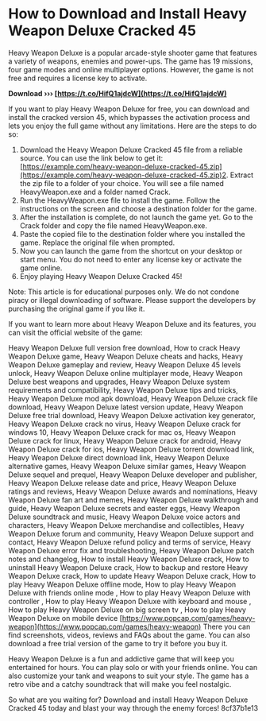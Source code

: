 
 
# How to Download and Install Heavy Weapon Deluxe Cracked 45
 
Heavy Weapon Deluxe is a popular arcade-style shooter game that features a variety of weapons, enemies and power-ups. The game has 19 missions, four game modes and online multiplayer options. However, the game is not free and requires a license key to activate.
 
**Download ››› [https://t.co/HifQ1ajdcW](https://t.co/HifQ1ajdcW)**


 
If you want to play Heavy Weapon Deluxe for free, you can download and install the cracked version 45, which bypasses the activation process and lets you enjoy the full game without any limitations. Here are the steps to do so:
 
1. Download the Heavy Weapon Deluxe Cracked 45 file from a reliable source. You can use the link below to get it:
[https://example.com/heavy-weapon-deluxe-cracked-45.zip](https://example.com/heavy-weapon-deluxe-cracked-45.zip)2. Extract the zip file to a folder of your choice. You will see a file named HeavyWeapon.exe and a folder named Crack.
3. Run the HeavyWeapon.exe file to install the game. Follow the instructions on the screen and choose a destination folder for the game.
4. After the installation is complete, do not launch the game yet. Go to the Crack folder and copy the file named HeavyWeapon.exe.
5. Paste the copied file to the destination folder where you installed the game. Replace the original file when prompted.
6. Now you can launch the game from the shortcut on your desktop or start menu. You do not need to enter any license key or activate the game online.
7. Enjoy playing Heavy Weapon Deluxe Cracked 45!

Note: This article is for educational purposes only. We do not condone piracy or illegal downloading of software. Please support the developers by purchasing the original game if you like it.
  
If you want to learn more about Heavy Weapon Deluxe and its features, you can visit the official website of the game:
 
Heavy Weapon Deluxe full version free download,  How to crack Heavy Weapon Deluxe game,  Heavy Weapon Deluxe cheats and hacks,  Heavy Weapon Deluxe gameplay and review,  Heavy Weapon Deluxe 45 levels unlock,  Heavy Weapon Deluxe online multiplayer mode,  Heavy Weapon Deluxe best weapons and upgrades,  Heavy Weapon Deluxe system requirements and compatibility,  Heavy Weapon Deluxe tips and tricks,  Heavy Weapon Deluxe mod apk download,  Heavy Weapon Deluxe crack file download,  Heavy Weapon Deluxe latest version update,  Heavy Weapon Deluxe free trial download,  Heavy Weapon Deluxe activation key generator,  Heavy Weapon Deluxe crack no virus,  Heavy Weapon Deluxe crack for windows 10,  Heavy Weapon Deluxe crack for mac os,  Heavy Weapon Deluxe crack for linux,  Heavy Weapon Deluxe crack for android,  Heavy Weapon Deluxe crack for ios,  Heavy Weapon Deluxe torrent download link,  Heavy Weapon Deluxe direct download link,  Heavy Weapon Deluxe alternative games,  Heavy Weapon Deluxe similar games,  Heavy Weapon Deluxe sequel and prequel,  Heavy Weapon Deluxe developer and publisher,  Heavy Weapon Deluxe release date and price,  Heavy Weapon Deluxe ratings and reviews,  Heavy Weapon Deluxe awards and nominations,  Heavy Weapon Deluxe fan art and memes,  Heavy Weapon Deluxe walkthrough and guide,  Heavy Weapon Deluxe secrets and easter eggs,  Heavy Weapon Deluxe soundtrack and music,  Heavy Weapon Deluxe voice actors and characters,  Heavy Weapon Deluxe merchandise and collectibles,  Heavy Weapon Deluxe forum and community,  Heavy Weapon Deluxe support and contact,  Heavy Weapon Deluxe refund policy and terms of service,  Heavy Weapon Deluxe error fix and troubleshooting,  Heavy Weapon Deluxe patch notes and changelog,  How to install Heavy Weapon Deluxe crack,  How to uninstall Heavy Weapon Deluxe crack,  How to backup and restore Heavy Weapon Deluxe crack,  How to update Heavy Weapon Deluxe crack,  How to play Heavy Weapon Deluxe offline mode,  How to play Heavy Weapon Deluxe with friends online mode ,  How to play Heavy Weapon Deluxe with controller ,  How to play Heavy Weapon Deluxe with keyboard and mouse ,  How to play Heavy Weapon Deluxe on big screen tv ,  How to play Heavy Weapon Deluxe on mobile device
 [https://www.popcap.com/games/heavy-weapon](https://www.popcap.com/games/heavy-weapon) 
There you can find screenshots, videos, reviews and FAQs about the game. You can also download a free trial version of the game to try it before you buy it.
 
Heavy Weapon Deluxe is a fun and addictive game that will keep you entertained for hours. You can play solo or with your friends online. You can also customize your tank and weapons to suit your style. The game has a retro vibe and a catchy soundtrack that will make you feel nostalgic.
 
So what are you waiting for? Download and install Heavy Weapon Deluxe Cracked 45 today and blast your way through the enemy forces!
 8cf37b1e13
 
